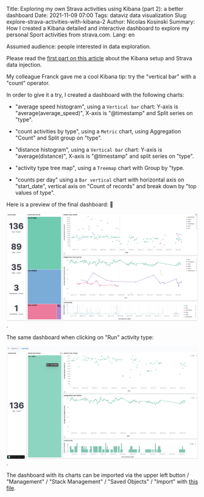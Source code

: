 Title: Exploring my own Strava activities using Kibana (part 2): a better dashboard
Date: 2021-11-09 07:00
Tags: dataviz data visualization
Slug: explore-strava-activities-with-kibana-2
Author: Nicolas Kosinski
Summary: How I created a Kibana detailed and interactive dashboard to explore my personal Sport activities from strava.com.
Lang: en

Assumed audience: people interested in data exploration.

Please read the [first part on this article](./explore-strava-activities-with-kibana-en.html) about the Kibana setup and Strava data injection.

My colleague Franck gave me a cool Kibana tip: try the "vertical bar" with a "count" operator.

In order to give it a try, I created a dashboard with the following charts:

* "average speed histogram", using a `Vertical bar` chart: Y-axis is "average(average_speed)", X-axis is "@timestamp" and Split series on "type".

* "count activities by type", using a `Metric` chart, using Aggregation "Count" and Split group on "type".

* "distance histogram", using a `Vertical bar` chart: Y-axis is "average(distance)", X-axis is "@timestamp" and split series on "type".

* "activity type tree map", using a `Treemap` chart with Group by "type.

* "counts per day" using a `Bar vertical` chart with horizontal axis on "start_date", vertical axis on "Count of records" and break down by "top values of type".


Here is a preview of the final dashboard: 🎉

![the final dashboard](images/explore-strava-activities-with-kibana-2-view-dashboard.png "The final dashboard").


The same dashboard when clicking on "Run" activity type:

![dashboard on "Run" activity type](images/explore-strava-activities-with-kibana-2-view-dashboard-run.png "dashboard on 'Run' activity type").


The dashboard with its charts can be imported via the upper left button / "Management" / "Stack Management" / "Saved Objects" / "Import" with [this file]({static}/misc/strava-dashboard.ndjson).